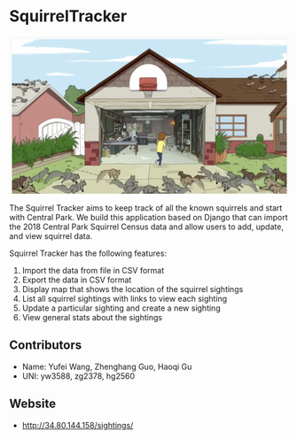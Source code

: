 # SquirrelTracker
![image](https://github.com/yufei-wang/SquirrelTracker/blob/master/rickandmorty%20w:%20Squirrels.png)

The Squirrel Tracker aims to keep track of all the known squirrels and start with Central Park. 
We build this application based on Django that can import the 2018 Central Park Squirrel Census data and allow users to add, update, and view squirrel data.

Squirrel Tracker has the following features:
1. Import the data from file in CSV format 
2. Export the data in CSV format
3. Display map that shows the location of the squirrel sightings
4. List all squirrel sightings with links to view each sighting
5. Update a particular sighting and create a new sighting
6. View general stats about the sightings


Contributors
-------------------
- Name: Yufei Wang, Zhenghang Guo, Haoqi Gu
- UNI: yw3588, zg2378, hg2560

Website
-------------------
- http://34.80.144.158/sightings/

